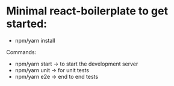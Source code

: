 # Minimal react-boilerplate to get started:

- npm/yarn install

Commands:
- npm/yarn start -> to start the development server
- npm/yarn unit -> for unit tests
- npm/yarn e2e -> end to end tests
